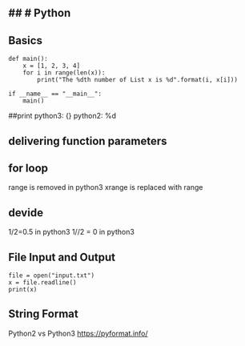 ## ## # Python

## Basics

```
def main():
    x = [1, 2, 3, 4]
    for i in range(len(x)):
        print("The %dth number of List x is %d".format(i, x[i]))

if __name__ == "__main__":
    main()
```
##print
python3: {}
python2: %d

## delivering function parameters
## for loop
range is removed in python3
xrange is replaced with range
## devide
1/2=0.5 in python3
1//2 = 0 in python3

## File Input and Output

```
file = open("input.txt")
x = file.readline()
print(x)
```

## String Format
Python2 vs Python3
https://pyformat.info/



